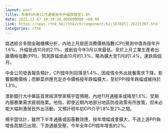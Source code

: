 ```yaml
---
layout: post
title: 市場料內地11月通脹按年升幅放慢至1.6%
date: 2022-12-07 19:39:36.000000000 +08:00
link: https://news.rthk.hk/rthk/ch/component/k2/1678851-20221207.htm
categories: rthk
---
```


路透綜合多間金融機構分析，內地上月居民消費價格指數(CPI)預測中值為按年升1.6%，升幅低過10月的2.1%，或創自今年3月以來最低。至於上月工業生產者出廠價格指數(PPI)，預測跌幅或由10月的1.3%，略為擴大至11月的1.4%，連跌兩個月。

中金公司發表報告預計，CPI按年則回落至1.4%，因疫情令外出就餐需求下降，影響服務價格；而鮮菜供應充足亦令價格按年跌幅擴大，至於PPI按年跌幅或維持於1.3%。

澳新銀行大中華區首席經濟學家楊宇霆預期，內地11月通脹率或降至1.6%，受期內服務業需求疲弱拖累。他指，即使近期內地部分地區防疫政策有所放寬，但未必能大幅刺激居民外出活動，又預計明年初CPI介乎1.8%至2%之間。

楊宇霆估計，雖然下半年通脹或因基數效應，按年增幅或會擴大，不過上游PPI負增長周期已出現，下游通脹受壓，今年全年CPI按年增長約2%。
